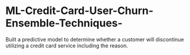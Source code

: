 # ML-Credit-Card-User-Churn-Ensemble-Techniques-
Built a predictive model to determine whether a customer will discontinue utilizing a credit card service including the reason.

